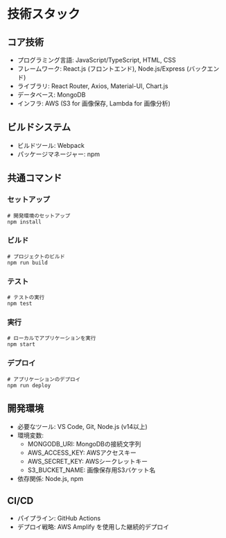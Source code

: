 # 技術スタック

## コア技術
- プログラミング言語: JavaScript/TypeScript, HTML, CSS
- フレームワーク: React.js (フロントエンド), Node.js/Express (バックエンド)
- ライブラリ: React Router, Axios, Material-UI, Chart.js
- データベース: MongoDB
- インフラ: AWS (S3 for 画像保存, Lambda for 画像分析)

## ビルドシステム
- ビルドツール: Webpack
- パッケージマネージャー: npm

## 共通コマンド

### セットアップ
```
# 開発環境のセットアップ
npm install
```

### ビルド
```
# プロジェクトのビルド
npm run build
```

### テスト
```
# テストの実行
npm test
```

### 実行
```
# ローカルでアプリケーションを実行
npm start
```

### デプロイ
```
# アプリケーションのデプロイ
npm run deploy
```

## 開発環境
- 必要なツール: VS Code, Git, Node.js (v14以上)
- 環境変数: 
  - MONGODB_URI: MongoDBの接続文字列
  - AWS_ACCESS_KEY: AWSアクセスキー
  - AWS_SECRET_KEY: AWSシークレットキー
  - S3_BUCKET_NAME: 画像保存用S3バケット名
- 依存関係: Node.js, npm

## CI/CD
- パイプライン: GitHub Actions
- デプロイ戦略: AWS Amplify を使用した継続的デプロイ